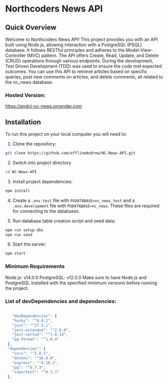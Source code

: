 # Northcoders News API

## Quick Overview

Welcome to Northcoders News API! This project provides you with an API built using Node.js, allowing interaction with a PostgreSQL (PSQL) database. It follows RESTful principles and adheres to the Model-View-Controller (MVC) pattern. The API offers Create, Read, Update, and Delete (CRUD) operations through various endpoints. During the development, Test Driven Development (TDD) was used to ensure the code met expected outcomes. You can use this API to retrieve articles based on specific queries, post new comments on articles, and delete comments, all related to the nc_news database.

### Hosted Version:

https://andrii-nc-news.onrender.com

## Installation

To run this project on your local computer you will need to:

1. Clone the repository:

```bash
git clone https://github.com/offlineAndrew/NC-News-API.git
```

2. Switch into project directory

```bash
cd NC-News-API
```

3. Install project dependencies:

```bash
npm install
```

4. Create a `.env.test` file with `PGDATABASE=nc_news_test` and a `.env.development` file with `PGDATABASE=nc_news`. These files are required for connecting to the databases.

5. Run database table creation script and seed data:

```bash
npm run setup-dbs
npm run seed
```

6. Start the server:

```bash
npm start
```

### Minimum Requirements

Node.js: v14.0.0
PostgreSQL: v12.0.0
Make sure to have Node.js and PostgreSQL installed with the specified minimum versions before running the project.

### List of devDependencies and dependencies:

```javascript

   "devDependencies": {
   "husky": "^8.0.2",
   "jest": "^27.5.1",
   "jest-extended": "^2.0.0",
   "jest-sorted": "^1.0.14",
   "pg-format": "^1.0.4"
 },
 "dependencies": {
   "cors": "^2.8.5",
   "dotenv": "^16.0.0",
   "express": "^4.18.2",
   "pg": "^8.7.3",
   "supertest": "^6.3.3"
 },

```
